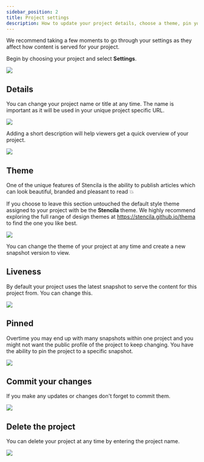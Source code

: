 ```yaml
---
sidebar_position: 2
title: Project settings
description: How to update your project details, choose a theme, pin your project & delete your project
---
```


We recommend taking a few moments to go through your settings as they affect how content is served for your project.

Begin by choosing your project and select **Settings**.

![](https://stencila.github.io/hub/manager/snaps/project-settings-menu-item.png)

## Details

You can change your project name or title at any time. The name is important as it will be used in your unique project specific URL.

![](https://stencila.github.io/hub/manager/snaps/project-settings-name-field.png)

Adding a short description will help viewers get a quick overview of your project.

![](https://stencila.github.io/hub/manager/snaps/project-settings-description-field.png)

## Theme

One of the unique features of Stencila is the ability to publish articles which can look beautiful, branded and pleasant to read 💥

If you choose to leave this section untouched the default style theme assigned to your project with be the **Stencila** theme. We highly recommend exploring the full range of design themes at https://stencila.github.io/thema to find the one you like best.

![](https://stencila.github.io/hub/manager/snaps/org-settings-theme-field.png)

You can change the theme of your project at any time and create a new snapshot version to view.

## Liveness

By default your project uses the latest snapshot to serve the content for this project from. You can change this.

![](https://stencila.github.io/hub/manager/snaps/project-settings-liveness-field.png)

## Pinned

Overtime you may end up with many snapshots within one project and you might not want the public profile of the project to keep changing. You have the ability to pin the project to a specific snapshot.

![](https://stencila.github.io/hub/manager/snaps/project-settings-pinned-field.png)

## Commit your changes

If you make any updates or changes don't forget to commit them.

![](https://i.imgur.com/hZZFad0.png)

## Delete the project

You can delete your project at any time by entering the project name.

![](https://stencila.github.io/hub/manager/snaps/project-settings-delete-form.png)
